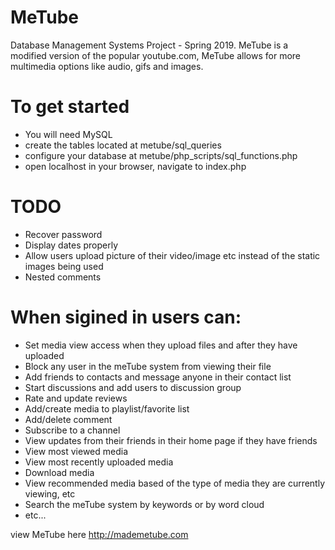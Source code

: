 # MeTube
Database Management Systems Project - Spring 2019. 
MeTube is a modified version of the popular youtube.com, MeTube allows for more multimedia options like audio, gifs and images.

# To get started
- You will need MySQL
- create the tables located at metube/sql_queries
- configure your database at metube/php_scripts/sql_functions.php
- open localhost in your browser, navigate to index.php

# TODO
- Recover password
- Display dates properly
- Allow users upload picture of their video/image etc instead of the static images being used
- Nested comments

# When sigined in users can: 
- Set media view access when they upload files and after they have uploaded
- Block any user in the meTube system from viewing their file
- Add friends to contacts and message anyone in their contact list
- Start discussions and add users to discussion group
- Rate and update reviews
- Add/create media to playlist/favorite list
- Add/delete comment
- Subscribe to a channel
- View updates from their friends in their home page if they have friends
- View most viewed media
- View most recently uploaded media
- Download media
- View recommended media based of the type of media they are currently viewing, etc
- Search the meTube system by keywords or by word cloud
- etc...

view MeTube here http://mademetube.com
